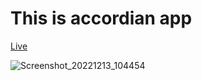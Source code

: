 # This is accordian app

[Live](https://accordion-js-proj.vercel.app/)


![Screenshot_20221213_104454](https://user-images.githubusercontent.com/92782806/207399822-ccfb7193-60b1-42e1-9ff9-78f499bab55a.png)

